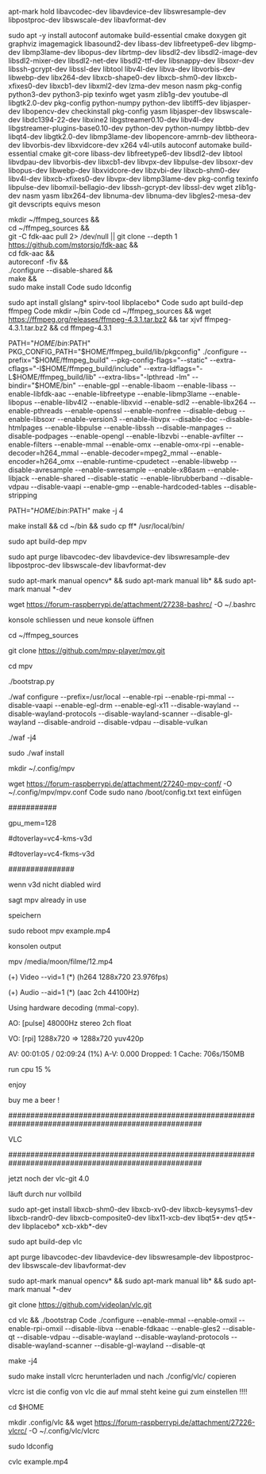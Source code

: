 apt-mark hold libavcodec-dev libavdevice-dev libswresample-dev libpostproc-dev libswscale-dev libavformat-dev


sudo apt -y  install autoconf automake build-essential cmake doxygen git graphviz imagemagick libasound2-dev libass-dev libfreetype6-dev libgmp-dev  libmp3lame-dev libopus-dev librtmp-dev libsdl2-dev libsdl2-image-dev libsdl2-mixer-dev libsdl2-net-dev libsdl2-ttf-dev libsnappy-dev libsoxr-dev libssh-gcrypt-dev libssl-dev libtool libv4l-dev libva-dev libvorbis-dev libwebp-dev libx264-dev libxcb-shape0-dev libxcb-shm0-dev libxcb-xfixes0-dev libxcb1-dev libxml2-dev lzma-dev meson nasm pkg-config python3-dev python3-pip texinfo wget yasm zlib1g-dev youtube-dl libgtk2.0-dev pkg-config python-numpy python-dev libtiff5-dev libjasper-dev libopencv-dev checkinstall pkg-config yasm libjasper-dev libswscale-dev libdc1394-22-dev libxine2 libgstreamer0.10-dev  libv4l-dev libgstreamer-plugins-base0.10-dev python-dev python-numpy libtbb-dev libqt4-dev libgtk2.0-dev libmp3lame-dev libopencore-amrnb-dev libtheora-dev libvorbis-dev libxvidcore-dev x264 v4l-utils  autoconf automake build-essential cmake git-core libass-dev libfreetype6-dev libsdl2-dev libtool libvdpau-dev libvorbis-dev libxcb1-dev libvpx-dev libpulse-dev libsoxr-dev  libopus-dev  libwebp-dev libxvidcore-dev libzvbi-dev libxcb-shm0-dev  libv4l-dev libxcb-xfixes0-dev libvpx-dev  libmp3lame-dev  pkg-config texinfo libpulse-dev libomxil-bellagio-dev libssh-gcrypt-dev libssl-dev wget zlib1g-dev nasm yasm libx264-dev  libnuma-dev libnuma-dev libgles2-mesa-dev git devscripts equivs meson


mkdir ~/ffmpeg_sources && \
cd ~/ffmpeg_sources && \
git -C fdk-aac pull 2> /dev/null || git clone --depth 1 https://github.com/mstorsjo/fdk-aac && \
cd fdk-aac && \
autoreconf -fiv && \
./configure  --disable-shared && \
make && \
sudo make install
Code
sudo ldconfig



sudo apt install glslang* spirv-tool libplacebo*
Code
sudo apt build-dep ffmpeg
Code
mkdir ~/bin
Code
cd ~/ffmpeg_sources && wget https://ffmpeg.org/releases/ffmpeg-4.3.1.tar.bz2 && tar xjvf ffmpeg-4.3.1.tar.bz2 && cd ffmpeg-4.3.1





PATH="$HOME/bin:$PATH" PKG_CONFIG_PATH="$HOME/ffmpeg_build/lib/pkgconfig" ./configure --prefix="$HOME/ffmpeg_build" --pkg-config-flags="--static" --extra-cflags="-I$HOME/ffmpeg_build/include" --extra-ldflags="-L$HOME/ffmpeg_build/lib" --extra-libs="-lpthread -lm" --bindir="$HOME/bin" --enable-gpl --enable-libaom --enable-libass --enable-libfdk-aac --enable-libfreetype --enable-libmp3lame --enable-libopus --enable-libv4l2 --enable-libxvid --enable-sdl2 --enable-libx264 --enable-pthreads --enable-openssl --enable-nonfree --disable-debug --enable-libsoxr --enable-version3 --enable-libvpx --disable-doc --disable-htmlpages --enable-libpulse --enable-libssh --disable-manpages --disable-podpages --enable-opengl --enable-libzvbi --enable-avfilter --enable-filters --enable-mmal --enable-omx --enable-omx-rpi --enable-decoder=h264_mmal --enable-decoder=mpeg2_mmal --enable-encoder=h264_omx --enable-runtime-cpudetect --enable-libwebp --disable-avresample --enable-swresample --enable-x86asm --enable-libjack --enable-shared --disable-static --enable-librubberband --disable-vdpau --disable-vaapi --enable-gmp --enable-hardcoded-tables --disable-stripping



PATH="$HOME/bin:$PATH" make -j 4

make install && cd ~/bin && sudo cp ff* /usr/local/bin/

sudo apt build-dep mpv



sudo apt purge libavcodec-dev libavdevice-dev libswresample-dev libpostproc-dev libswscale-dev libavformat-dev 

sudo apt-mark manual opencv* && sudo apt-mark manual lib* && sudo apt-mark manual *-dev

wget https://forum-raspberrypi.de/attachment/27238-bashrc/ -O ~/.bashrc


konsole schliessen und neue konsole üffnen




cd ~/ffmpeg_sources



git clone https://github.com/mpv-player/mpv.git



cd mpv



./bootstrap.py



./waf configure --prefix=/usr/local --enable-rpi --enable-rpi-mmal --disable-vaapi --enable-egl-drm --enable-egl-x11 --disable-wayland --disable-wayland-protocols --disable-wayland-scanner --disable-gl-wayland --disable-android --disable-vdpau --disable-vulkan



./waf -j4



sudo ./waf install



mkdir ~/.config/mpv 



wget https://forum-raspberrypi.de/attachment/27240-mpv-conf/ -O ~/.config/mpv/mpv.conf
Code
sudo nano /boot/config.txt
text einfügen



###########

gpu_mem=128

#dtoverlay=vc4-kms-v3d

#dtoverlay=vc4-fkms-v3d

###############

wenn v3d nicht diabled wird

sagt mpv already in use



speichern




sudo reboot
mpv example.mp4



konsolen output



mpv /media/moon/filme/12.mp4

(+) Video --vid=1 (*) (h264 1288x720 23.976fps)

(+) Audio --aid=1 (*) (aac 2ch 44100Hz)

Using hardware decoding (mmal-copy).

AO: [pulse] 48000Hz stereo 2ch float

VO: [rpi] 1288x720 => 1288x720 yuv420p

AV: 00:01:05 / 02:09:24 (1%) A-V: 0.000 Dropped: 1 Cache: 706s/150MB



run cpu 15 %



enjoy



buy me a beer !



####################################################################################################

VLC

####################################################################################################







jetzt noch der vlc-git 4.0



läuft durch nur vollbild






sudo apt-get install libxcb-shm0-dev libxcb-xv0-dev libxcb-keysyms1-dev libxcb-randr0-dev libxcb-composite0-dev libx11-xcb-dev libqt5*-dev qt5*-dev libplacebo* xcb-xkb*-dev





sudo apt build-dep vlc



apt purge libavcodec-dev libavdevice-dev libswresample-dev libpostproc-dev libswscale-dev libavformat-dev



sudo apt-mark manual opencv* && sudo apt-mark manual lib* && sudo apt-mark manual *-dev







git clone https://github.com/videolan/vlc.git



cd vlc && ./bootstrap
Code
./configure  --enable-mmal --enable-omxil --enable-rpi-omxil --disable-libva --enable-fdkaac --enable-gles2 --disable-qt --disable-vdpau --disable-wayland --disable-wayland-protocols  --disable-wayland-scanner --disable-gl-wayland  --disable-qt



make -j4



sudo make install 
vlcrc herunterladen und nach ./config/vlc/ copieren



vlcrc ist die config von vlc die auf mmal steht keine gui zum einstellen !!!!




cd $HOME



mkdir .config/vlc && wget https://forum-raspberrypi.de/attachment/27226-vlcrc/ -O ~/.config/vlc/vlcrc



sudo ldconfig





cvlc   example.mp4
